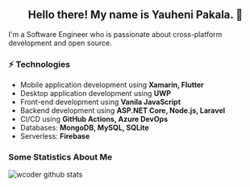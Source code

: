 <h2 align="center">Hello there! My name is Yauheni Pakala. 👋</h2>

I'm a Software Engineer who is passionate about cross-platform development and open source.

### ⚡ Technologies

- Mobile application development using **Xamarin, Flutter**
- Desktop application development using **UWP**
- Front-end development using **Vanila JavaScript**
- Backend development using **ASP.NET Core, Node.js, Laravel**
- CI/CD using **GitHub Actions, Azure DevOps**
- Databases: **MongoDB, MySQL, SQLite**
- Serverless: **Firebase**

### Some Statistics About Me

![wcoder github stats](https://github-readme-stats.vercel.app/api?username=wcoder&show_icons=true&theme=vue&count_private=true&bg_color=FFFFFF40)


<!--
**wcoder/wcoder** is a ✨ _special_ ✨ repository because its `README.md` (this file) appears on your GitHub profile.

Here are some ideas to get you started:

- 🔭 I’m currently working on ...
- 🌱 I’m currently learning ...
- 👯 I’m looking to collaborate on ...
- 🤔 I’m looking for help with ...
- 💬 Ask me about ...
- 📫 How to reach me: ...
- 😄 Pronouns: ...
- ⚡ Fun fact: ...
-->
